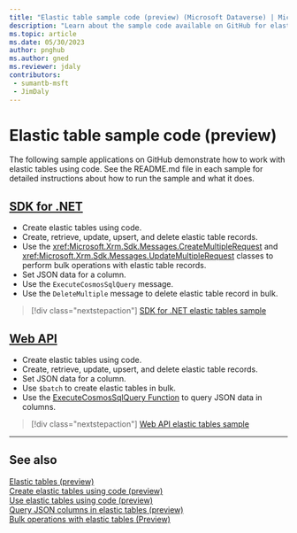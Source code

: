 ```yaml
---
title: "Elastic table sample code (preview) (Microsoft Dataverse) | Microsoft Docs" # Intent and product brand in a unique string of 43-59 chars including spaces
description: "Learn about the sample code available on GitHub for elastic table operations and the ExecuteCosmosSqlQuery message." # 115-145 characters including spaces. This abstract displays in the search result.
ms.topic: article
ms.date: 05/30/2023
author: pnghub
ms.author: gned
ms.reviewer: jdaly
contributors:
 - sumantb-msft
 - JimDaly
---
```

# Elastic table sample code (preview)

The following sample applications on GitHub demonstrate how to work with elastic tables using code. See the README.md file in each sample for detailed instructions about how to run the sample and what it does.

## [SDK for .NET](#tab/sdk)

- Create elastic tables using code.
- Create, retrieve, update, upsert, and delete elastic table records.
- Use the <xref:Microsoft.Xrm.Sdk.Messages.CreateMultipleRequest> and <xref:Microsoft.Xrm.Sdk.Messages.UpdateMultipleRequest> classes to perform bulk operations with elastic table records.
- Set JSON data for a column.
- Use the `ExecuteCosmosSqlQuery` message.
- Use the `DeleteMultiple` message to delete elastic table record in bulk.

> [!div class="nextstepaction"]
> [SDK for .NET elastic tables sample](https://github.com/microsoft/PowerApps-Samples/blob/master/dataverse/orgsvc/C%23-NETCore/ElasticTableOperations/README.md)


## [Web API](#tab/webapi)

- Create elastic tables using code.
- Create, retrieve, update, upsert, and delete elastic table records.
- Set JSON data for a column.
- Use `$batch` to create elastic tables in bulk.
- Use the [ExecuteCosmosSqlQuery Function](xref:Microsoft.Dynamics.CRM.ExecuteCosmosSqlQuery) to query JSON data in columns.


> [!div class="nextstepaction"]
> [Web API elastic tables sample](https://github.com/microsoft/PowerApps-Samples/blob/master/dataverse/webapi/C%23-NETx/ElasticTableOperations/README.md)

---

## See also

[Elastic tables (preview)](elastic-tables.md)<br />
[Create elastic tables using code (preview)](create-elastic-tables.md)<br />
[Use elastic tables using code (preview)](use-elastic-tables.md)<br />
[Query JSON columns in elastic tables (preview)](query-json-columns-elastic-tables.md)<br />
[Bulk operations with elastic tables (Preview)](bulk-operations-elastic-tables.md)